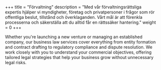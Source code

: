 +++
title = "Förvaltning"
description = "Med vår förvaltningsrättsliga expertis hjälper vi myndigheter, företag och privatpersoner i frågor som rör offentliga beslut, tillstånd och överklaganden. Vårt mål är att förenkla processerna och säkerställa att du alltid får en rättssäker hantering."
weight = 0
+++

Whether you're launching a new venture or managing an established company, our business law services cover everything from entity formation and contract drafting to regulatory compliance and dispute resolution. We work closely with you to understand your commercial objectives, offering tailored legal strategies that help your business grow without unnecessary legal risks.
